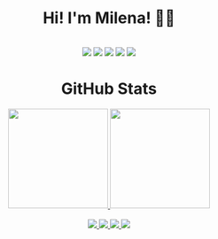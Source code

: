 <h1 align="center">Hi! I'm Milena! 👩‍🎓</h1>
<br>
<div align="center">    
  <img src="https://img.shields.io/badge/Visual_Studio_Code-0078D4?style=for-the-badge&logo=visual%20studio%20code&logoColor=white" />
  <img src="https://img.shields.io/badge/Eclipse-2C2255?style=for-the-badge&logo=eclipse&logoColor=white" />
  <img src="https://img.shields.io/badge/GIT-E44C30?style=for-the-badge&logo=git&logoColor=white"></img>
  <img src="https://img.shields.io/badge/GitHub-100000?style=for-the-badge&logo=github&logoColor=white"></img>
  <img src="https://img.shields.io/badge/Bitbucket-0747a6?style=for-the-badge&logo=bitbucket&logoColor=white"></img>
</div>

<h1 align="center">GitHub Stats</h1>

<div align="center">
  <a href="https://github.com/milenaksk">
  <img height="180em" src="https://github-readme-stats.vercel.app/api?username=milenaksk&show_icons=true&theme=midnight-purple&include_all_commits=true&count_private=true"/>
  <img height="180em" src="https://github-readme-stats.vercel.app/api/top-langs/?username=milenaksk&layout=compact&langs_count=7&theme=midnight-purple"/>
</div>

<br>

<div align="center">
  <img src="https://img.shields.io/badge/Xbox-107C10?style=for-the-badge&logo=xbox&logoColor=white"></img>
  <img src="https://img.shields.io/badge/Steam-000000?style=for-the-badge&logo=steam&logoColor=white"></img>
  <img src="https://img.shields.io/badge/Discord-5865F2?style=for-the-badge&logo=discord&logoColor=white"></img>
  <img src="https://img.shields.io/badge/Gmail-D14836?style=for-the-badge&logo=gmail&logoColor=white"</img>
</div>
    
